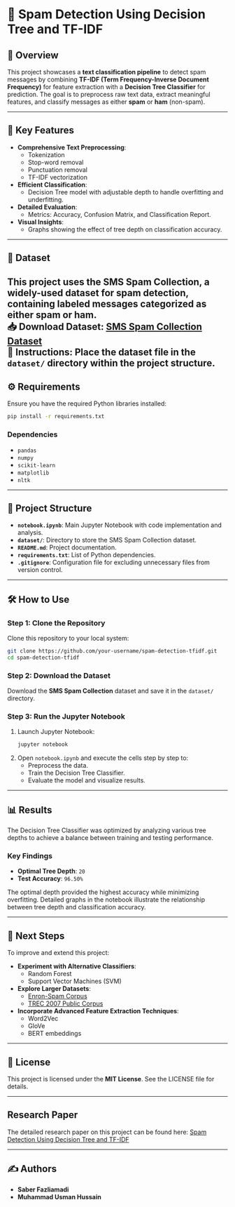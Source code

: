 # 📧 Spam Detection Using Decision Tree and TF-IDF

## 📌 Overview
This project showcases a **text classification pipeline** to detect spam messages by combining **TF-IDF (Term Frequency-Inverse Document Frequency)** for feature extraction with a **Decision Tree Classifier** for prediction. The goal is to preprocess raw text data, extract meaningful features, and classify messages as either **spam** or **ham** (non-spam).

---

## 🚀 Key Features
- **Comprehensive Text Preprocessing**:
  - Tokenization
  - Stop-word removal
  - Punctuation removal
  - TF-IDF vectorization
- **Efficient Classification**:
  - Decision Tree model with adjustable depth to handle overfitting and underfitting.
- **Detailed Evaluation**:
  - Metrics: Accuracy, Confusion Matrix, and Classification Report.
- **Visual Insights**:
  - Graphs showing the effect of tree depth on classification accuracy.

---

## 📂 Dataset
This project uses the **SMS Spam Collection**, a widely-used dataset for spam detection, containing labeled messages categorized as either **spam** or **ham**.
<br>
📥 **Download Dataset**: [SMS Spam Collection Dataset](https://archive.ics.uci.edu/ml/datasets/sms+spam+collection)
<br>
📁 **Instructions**: Place the dataset file in the `dataset/` directory within the project structure.
<br>
---

## ⚙️ Requirements
Ensure you have the required Python libraries installed:
```bash
pip install -r requirements.txt
```

### Dependencies
- `pandas`
- `numpy`
- `scikit-learn`
- `matplotlib`
- `nltk`

---

## 📁 Project Structure
- **`notebook.ipynb`**: Main Jupyter Notebook with code implementation and analysis.
- **`dataset/`**: Directory to store the SMS Spam Collection dataset.
- **`README.md`**: Project documentation.
- **`requirements.txt`**: List of Python dependencies.
- **`.gitignore`**: Configuration file for excluding unnecessary files from version control.

---

## 🛠️ How to Use

### Step 1: Clone the Repository
Clone this repository to your local system:
```bash
git clone https://github.com/your-username/spam-detection-tfidf.git
cd spam-detection-tfidf
```

### Step 2: Download the Dataset
Download the **SMS Spam Collection** dataset and save it in the `dataset/` directory.

### Step 3: Run the Jupyter Notebook
1. Launch Jupyter Notebook:
   ```bash
   jupyter notebook
   ```
2. Open `notebook.ipynb` and execute the cells step by step to:
   - Preprocess the data.
   - Train the Decision Tree Classifier.
   - Evaluate the model and visualize results.

---

## 📊 Results
The Decision Tree Classifier was optimized by analyzing various tree depths to achieve a balance between training and testing performance.

### Key Findings
- **Optimal Tree Depth**: `20`
- **Test Accuracy**: `96.50%`

The optimal depth provided the highest accuracy while minimizing overfitting. Detailed graphs in the notebook illustrate the relationship between tree depth and classification accuracy.

---

## 🌟 Next Steps
To improve and extend this project:
- **Experiment with Alternative Classifiers**:
  - Random Forest
  - Support Vector Machines (SVM)
- **Explore Larger Datasets**:
  - [Enron-Spam Corpus](http://www.aueb.gr/users/ion/data/enron-spam/)
  - [TREC 2007 Public Corpus](http://plg.uwaterloo.ca/~gvcormac/treccorpus07/)
- **Incorporate Advanced Feature Extraction Techniques**:
  - Word2Vec
  - GloVe
  - BERT embeddings

---

## 📜 License
This project is licensed under the **MIT License**. See the LICENSE file for details.

---

## Research Paper

The detailed research paper on this project can be found here:
[Spam Detection Using Decision Tree and TF-IDF](https://github.com/saberfazliahmadi/spam-detection-tfidf/blob/main/docs/Spam_Detection_Paper.md)

---

## ✍️ Authors
- **Saber Fazliamadi**
- **Muhammad Usman Hussain**

